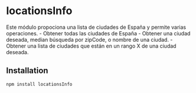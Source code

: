 # locationsInfo

Este módulo propociona una lista de ciudades de España y permite varias operaciones.
    - Obtener todas las ciudades de España
    - Obtener una ciudad deseada, median búsqueda por zipCode, o nombre de una ciudad.
    - Obtener una lista de ciudades que están en un rango X de una ciudad deseada.

## Installation

```
npm install locationsInfo